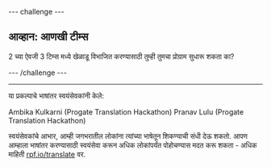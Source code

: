 --- challenge ---

## आव्हान: आणखी टीम्स

2 च्या ऐवजी 3 टिम्स मध्ये खेळाडू विभाजित करण्यासाठी तुम्ही तुमचा प्रोग्राम सुधारू शकता का?

--- /challenge ---

***

या प्रकल्पाचे भाषांतर स्वयंसेवकांनी केले:

Ambika Kulkarni (Progate Translation Hackathon)
Pranav Lulu (Progate Translation Hackathon)

स्वयंसेवकांचे आभार, आम्ही जगभरातील लोकांना त्यांच्या भाषेतून शिकण्याची संधी देऊ शकतो. आपण आम्हाला भाषांतर करण्यासाठी स्वयंसेवा करून अधिक लोकांपर्यंत पोहोचण्यास मदत करू शकता - अधिक माहिती [rpf.io/translate](https://rpf.io/translate) वर.